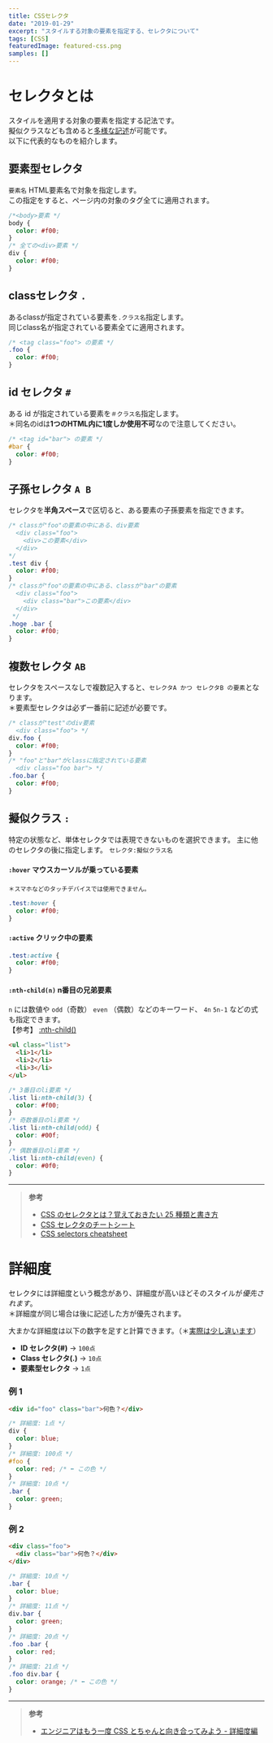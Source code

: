 ```yaml
---
title: CSSセレクタ
date: "2019-01-29"
excerpt: "スタイルする対象の要素を指定する、セレクタについて"
tags: [CSS]
featuredImage: featured-css.png
samples: []
---
```


# セレクタとは

スタイルを適用する対象の要素を指定する記法です。  
擬似クラスなども含めると[多様な記述](http://www.htmq.com/csskihon/005.shtml)が可能です。  
以下に代表的なものを紹介します。

## 要素型セレクタ

`要素名`
HTML要素名で対象を指定します。  
この指定をすると、ページ内の対象のタグ全てに適用されます。

```css
/*<body>要素 */
body {
  color: #f00;
}
/* 全ての<div>要素 */
div {
  color: #f00;
}
```

## classセレクタ `.`

あるclassが指定されている要素を`.クラス名`指定します。  
同じclass名が指定されている要素全てに適用されます。

```css
/* <tag class="foo"> の要素 */
.foo {
  color: #f00;
}
```

## id セレクタ `#`

ある id が指定されている要素を`＃クラス名`指定します。  
＊同名のidは**1つのHTML内に1度しか使用不可**なので注意してください。

```css
/* <tag id="bar"> の要素 */
#bar {
  color: #f00;
}
```

## 子孫セレクタ `A B`

セレクタを**半角スペース**で区切ると、ある要素の子孫要素を指定できます。

```css
/* classが"foo"の要素の中にある、div要素
  <div class="foo">
    <div>この要素</div>
  </div>
*/
.test div {
  color: #f00;
}
/* classが"foo"の要素の中にある、classが"bar"の要素
  <div class="foo">
    <div class="bar">この要素</div>
  </div>
 */
.hoge .bar {
  color: #f00;
}
```

## 複数セレクタ `AB`

セレクタをスペースなしで複数記入すると、`セレクタA かつ セレクタB の要素`となります。  
＊要素型セレクタは必ず一番前に記述が必要です。

```css
/* classが"test"のdiv要素 
  <div class="foo"> */
div.foo {
  color: #f00;
}
/* "foo"と"bar"がclassに指定されている要素
  <div class="foo bar"> */
.foo.bar {
  color: #f00;
}
```

## 擬似クラス `:`

特定の状態など、単体セレクタでは表現できないものを選択できます。
主に他のセレクタの後に指定します。 `セレクタ:擬似クラス名`

#### `:hover` マウスカーソルが乗っている要素

<small>＊スマホなどのタッチデバイスでは使用できません。</small>

```css
.test:hover {
  color: #f00;
}
```

#### `:active` クリック中の要素

```css
.test:active {
  color: #f00;
}
```

#### `:nth-child(n)` n番目の兄弟要素

`n` には数値や `odd`（奇数） `even` （偶数）などのキーワード、 `4n` `5n-1` などの式も指定できます。  
【参考】 [:nth-child()](https://developer.mozilla.org/ja/docs/Web/CSS/:nth-child)

```html
<ul class="list">
  <li>1</li>
  <li>2</li>
  <li>3</li>
</ul>
```

```css
/* 3番目のli要素 */
.list li:nth-child(3) {
  color: #f00;
}
/* 奇数番目のli要素 */
.list li:nth-child(odd) {
  color: #00f;
}
/* 偶数番目のli要素 */
.list li:nth-child(even) {
  color: #0f0;
}
```

---

> **参考**
>
> - [CSS のセレクタとは？覚えておきたい 25 種類と書き方](https://saruwakakun.com/html-css/reference/selector)
> - [CSS セレクタのチートシート](https://webliker.info/css-selector-cheat-sheet/)
> - [CSS selectors cheatsheet](https://frontend30.com/css-selectors-cheatsheet/)

# 詳細度

セレクタには詳細度という概念があり、詳細度が高いほどそのスタイルが*優先されます*。  
＊詳細度が同じ場合は後に記述した方が優先されます。

大まかな詳細度は以下の数字を足すと計算できます。（＊[実際は少し違います](https://qiita.com/izumin5210/items/8ae78cb4f4bd325bccb4#%E3%82%88%E3%81%8F%E3%81%82%E3%82%8B%E5%8B%98%E9%81%95%E3%81%84)）

- **ID セレクタ(#)** → `100点`
- **Class セレクタ(.)** → `10点`
- **要素型セレクタ** → `1点`

### 例 1

```html
<div id="foo" class="bar">何色？</div>
```

```css
/* 詳細度: 1点 */
div {
  color: blue;
}
/* 詳細度: 100点 */
#foo {
  color: red; /* ⬅︎ この色 */
}
/* 詳細度: 10点 */
.bar {
  color: green;
}
```

### 例 2

```html
<div class="foo">
  <div class="bar">何色？</div>
</div>
```

```css
/* 詳細度: 10点 */
.bar {
  color: blue;
}
/* 詳細度: 11点 */
div.bar {
  color: green;
}
/* 詳細度: 20点 */
.foo .bar {
  color: red;
}
/* 詳細度: 21点 */
.foo div.bar {
  color: orange; /* ⬅︎ この色 */
}
```

---

> **参考**
>
> - [エンジニアはもう一度 CSS とちゃんと向き合ってみよう - 詳細度編](https://qiita.com/izumin5210/items/8ae78cb4f4bd325bccb4)
